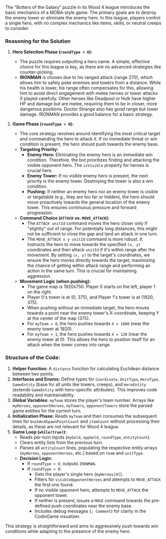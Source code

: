 The "Botters of the Galaxy" puzzle in its Wood 4 league introduces the basic mechanics of a MOBA-style game. The primary goals are to destroy the enemy tower or eliminate the enemy hero. In this league, players control a single hero, with no complex mechanics like items, skills, or neutral creeps to consider.

### Reasoning for the Solution

1.  **Hero Selection Phase (`roundType < 0`):**
    *   The puzzle requires outputting a hero name. A simple, effective choice for this league is key, as there are no advanced strategies like counter-picking.
    *   **IRONMAN** is chosen due to his ranged attack (range 270), which allows him to safely poke enemies and towers from a distance. While his health is lower, his range often compensates for this, allowing him to avoid direct engagement with melee heroes or tower attacks if played carefully. Other heroes like Deadpool or Hulk have higher HP and damage but are melee, requiring them to be in closer, more dangerous positions. Doctor Strange also has good range but lower damage. IRONMAN provides a good balance for a basic strategy.

2.  **Game Phase (`roundType > 0`):**
    *   The core strategy revolves around identifying the most critical target and commanding the hero to attack it. If no immediate threat or win condition is present, the hero should push towards the enemy base.
    *   **Targeting Priority:**
        *   **Enemy Hero:** Eliminating the enemy hero is an immediate win condition. Therefore, the bot prioritizes finding and attacking the visible opponent hero. The `isVisible` property for heroes is crucial here.
        *   **Enemy Tower:** If no visible enemy hero is present, the next priority is the enemy tower. Destroying the tower is also a win condition.
        *   **Pushing:** If neither an enemy hero nor an enemy tower is visible or targetable (e.g., they are too far or hidden), the hero should move proactively towards the general location of the enemy tower. This ensures continuous pressure and forward progression.
    *   **Command Choice (`ATTACK` vs. `MOVE_ATTACK`):**
        *   The `ATTACK unitId` command moves the hero closer only if "slightly" out of range. For potentially long distances, this might not be sufficient to close the gap and land an attack in one turn.
        *   The `MOVE_ATTACK x y unitId` command is more robust. It instructs the hero to move towards the specified `(x, y)` coordinates and then attack `unitId` if it's within range after the movement. By setting `(x, y)` to the target's coordinates, we ensure the hero moves directly towards the target, maximizing the chance of getting within attack range and performing an action in the same turn. This is crucial for maintaining aggression.
    *   **Movement Logic (when pushing):**
        *   The game map is 1920x750. Player 0 starts on the left, player 1 on the right.
        *   Player 0's tower is at (0, 375), and Player 1's tower is at (1920, 375).
        *   When pushing without an immediate target, the hero moves towards a point near the enemy tower's X-coordinate, keeping Y at the center of the map (375).
        *   For `myTeam = 0`, the hero pushes towards `X = 1800` (near the enemy tower at 1920).
        *   For `myTeam = 1`, the hero pushes towards `X = 120` (near the enemy tower at 0). This allows the hero to position itself for an attack when the tower comes into range.

### Structure of the Code:

1.  **Helper Function:** A `distance` function for calculating Euclidean distance between two points.
2.  **Interfaces and Enums:** Define types for `Coordinate`, `UnitType`, `HeroType`, `GameEntity` (base for all units like towers, creeps), and `HeroEntity` (extends `GameEntity` with hero-specific attributes). This improves code readability and maintainability.
3.  **Global Variables:** `myTeam` stores the player's team number. Arrays like `myHeroes`, `opponentHeroes`, `myTowers`, `opponentTowers` store the parsed game entities for the current turn.
4.  **Initialization Phase:** Reads `myTeam` and then consumes the subsequent lines for `bushAndSpawnPointCount` and `itemCount` without processing their details, as these are not relevant for Wood 4 league.
5.  **Game Loop (`while(true)`):**
    *   Reads per-turn inputs (`myGold`, `oppGold`, `roundType`, `entityCount`).
    *   Clears entity lists from the previous turn.
    *   Parses all `entityCount` lines, populating the respective entity arrays (`myHeroes`, `opponentHeroes`, etc.) based on `team` and `unitType`.
    *   **Decision Logic:**
        *   If `roundType < 0`, outputs `IRONMAN`.
        *   If `roundType > 0`:
            *   Gets the player's single hero (`myHeroes[0]`).
            *   Filters for `visibleOpponentHeroes` and attempts to `MOVE_ATTACK` the first one found.
            *   If no visible opponent hero, attempts to `MOVE_ATTACK` the opponent tower.
            *   If neither is present, issues a `MOVE` command towards the pre-defined push coordinates near the enemy base.
            *   Includes debug messages (`; Comment`) for clarity in the CodinGame visualizer.

This strategy is straightforward and aims to aggressively push towards win conditions while adapting to the presence of the enemy hero.